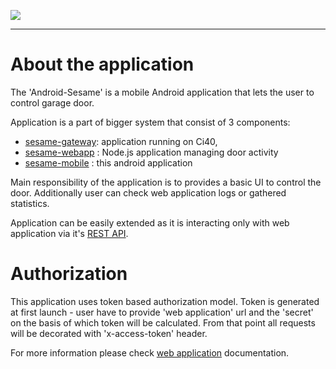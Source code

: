 ![](http://static.creatordev.io/logo.png)

----

# About the application

 The 'Android-Sesame' is a mobile Android application that lets the user to control
 garage door.
 
 Application is a part of bigger system that consist of 3 components:
 
  - [sesame-gateway](https://github.com/CreatorDev/Ci40-sesame): application running on Ci40,
  - [sesame-webapp](https://github.com/CreatorDev/webapp-sesame) : Node.js application managing door activity
  - [sesame-mobile](https://github.com/CreatorDev/android-sesame) : this android application 
 
 
 Main responsibility of the application is to provides a basic UI to control 
 the door.
 Additionally user can check web application logs or gathered statistics.
 
 Application can be easily extended as it is interacting only with web application via it's 
 [REST API](https://github.com/CreatorDev/webapp-sesame#rest-endpoints).
  
  
# Authorization
 This application uses token based authorization model.
 Token is generated at first launch - user have to provide 'web application' url
 and the 'secret' on the basis of which token will be calculated.
 From that point all requests will be decorated with 'x-access-token' header. 
 
 For more information please check [web application](https://github.com/CreatorDev/webapp-sesame) documentation.
 
 
 
 